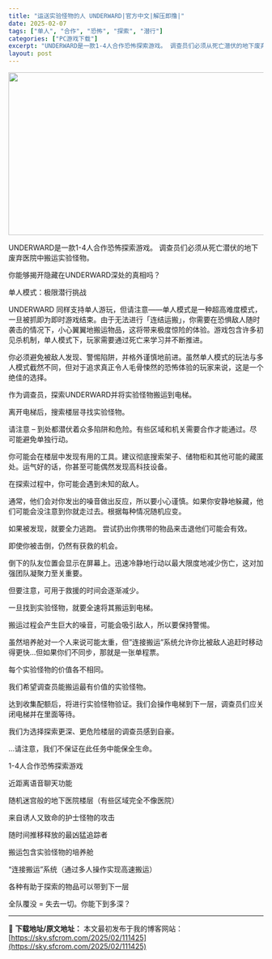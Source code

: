 ```yaml
---
title: "运送实验怪物的人 UNDERWARD|官方中文|解压即撸|"
date: 2025-02-07
tags: ["单人", "合作", "恐怖", "探索", "潜行"]
categories: ["PC游戏下载"]
excerpt: "UNDERWARD是一款1-4人合作恐怖探索游戏。 调查员们必须从死亡潜伏的地下废弃医院中搬运实验怪物。 你能够揭开隐藏在UNDERWARD深处的真相吗？ 单人模式：极限潜行挑战 UNDERWARD 同样支持单人游玩，但请注意——单人模式是一种超高难度模式，一旦被抓即为即时游戏结束。由于无法进行「连&hellip;"
layout: post
---
```


<img class="aligncenter size-full wp-image-111418" src="https://sky.sfcrom.com/wp-content/uploads/2025/02/2025020709593654.webp" alt="" width="570" height="321" />

UNDERWARD是一款1-4人合作恐怖探索游戏。
调查员们必须从死亡潜伏的地下废弃医院中搬运实验怪物。

你能够揭开隐藏在UNDERWARD深处的真相吗？

单人模式：极限潜行挑战

UNDERWARD 同样支持单人游玩，但请注意——单人模式是一种超高难度模式，一旦被抓即为即时游戏结束。由于无法进行「连结运搬」，你需要在恐惧敌人随时袭击的情况下，小心翼翼地搬运物品，这将带来极度惊险的体验。游戏包含许多初见杀机制，单人模式下，玩家需要通过死亡来学习并不断推进。

你必须避免被敌人发现、警惕陷阱，并格外谨慎地前进。虽然单人模式的玩法与多人模式截然不同，但对于追求真正令人毛骨悚然的恐怖体验的玩家来说，这是一个绝佳的选择。

作为调查员，探索UNDERWARD并将实验怪物搬运到电梯。

离开电梯后，搜索楼层寻找实验怪物。

请注意 – 到处都潜伏着众多陷阱和危险。有些区域和机关需要合作才能通过。尽可能避免单独行动。

你可能会在楼层中发现有用的工具。建议彻底搜索架子、储物柜和其他可能的藏匿处。运气好的话，你甚至可能偶然发现高科技设备。

在探索过程中，你可能会遇到未知的敌人。

通常，他们会对你发出的噪音做出反应，所以要小心谨慎。如果你安静地躲藏，他们可能会没注意到你就走过去。根据每种情况随机应变。

如果被发现，就要全力逃跑。
尝试扔出你携带的物品来击退他们可能会有效。

即使你被击倒，仍然有获救的机会。

倒下的队友位置会显示在屏幕上。迅速冷静地行动以最大限度地减少伤亡，这对加强团队凝聚力至关重要。

但要注意，可用于救援的时间会逐渐减少。

一旦找到实验怪物，就要全速将其搬运到电梯。

搬运过程会产生巨大的噪音，可能会吸引敌人，所以要保持警惕。

虽然培养舱对一个人来说可能太重，但”连接搬运”系统允许你比被敌人追赶时移动得更快…但如果你们不同步，那就是一张单程票。

每个实验怪物的价值各不相同。

我们希望调查员能搬运最有价值的实验怪物。

达到收集配额后，将进行实验怪物验证。我们会操作电梯到下一层，调查员们应关闭电梯并在里面等待。

我们为选择探索更深、更危险楼层的调查员感到自豪。

…请注意，我们不保证在此任务中能保全生命。

1-4人合作恐怖探索游戏

近距离语音聊天功能

随机迷宫般的地下医院楼层（有些区域完全不像医院）

来自诱人又致命的护士怪物的攻击

随时间推移释放的最凶猛追踪者

搬运包含实验怪物的培养舱

“连接搬运”系统（通过多人操作实现高速搬运）

各种有助于探索的物品可以带到下一层

全队覆没 = 失去一切。你能下到多深？

---
📖 **下载地址/原文地址：** 本文最初发布于我的博客网站：[https://sky.sfcrom.com/2025/02/111425](https://sky.sfcrom.com/2025/02/111425)
